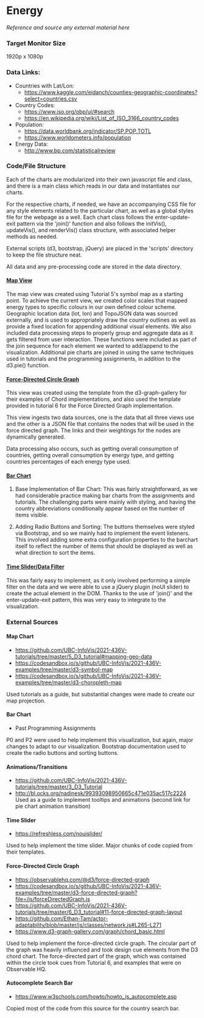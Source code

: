 # Energy

*Reference and source any external material here*

### Target Monitor Size
1920p x 1080p

### Data Links:

- Countries with Lat/Lon:
    - https://www.kaggle.com/eidanch/counties-geographic-coordinates?select=countries.csv
- Country Codes:
    - https://www.iso.org/obp/ui/#search
    - https://en.wikipedia.org/wiki/List_of_ISO_3166_country_codes
- Population:
    - https://data.worldbank.org/indicator/SP.POP.TOTL
     - https://www.worldometers.info/population
- Energy Data:
    - http://www.bp.com/statisticalreview

### Code/File Structure
Each of the charts are modularized into their own javascript file and class, and there
is a main class which reads in our data and instantiates our charts. 

For the respective charts, if needed, we have an accompanying CSS file for any style elements related
to the particular chart, as well as a global styles file for the webpage as a well. Each chart class follows
the enter-update-exit pattern via the 'join()' function and also follows the initVis(), updateVis(), and 
renderVis() class structure, with associated helper methods as needed. 

External scripts (d3, bootstrap, jQuery) are placed in the 'scripts' directory to keep the file structure neat.

All data and any pre-processing code are stored in the data directory.

#### <u>Map View</u>
The map view was created using Tutorial 5's symbol map as a starting point. To achieve the current view, we created 
color scales that mapped energy types to specific colours in our own defined colour scheme. Geographic location data 
(lot, lon) and TopoJSON data was sourced externally, and is used to appropriately draw the country outlines as well as
provide a fixed location for appending additional visual elements. We also included data processing steps to properly
group and aggregate data as it gets filtered from user interaction. These functions were included as part of the join
sequence for each element we wanted to add/append to the visualization. Additional pie charts are joined in using the
same techniques used in tutorials and the programming assignments, in addition to the d3.pie() function.

#### <u> Force-Directed Circle Graph </u>
This view was created using the template from the d3-graph-gallery for their examples of Chord implementations, and 
also used the template provided in tutorial 6 for the Force Directed Graph implementation.

This view ingests two data sources, one is the data that all three views use and the other is a JSON file that contains
the nodes that will be used in the force directed graph. The links and their weightings for the nodes are dynamically 
generated.

Data processing also occurs, such as getting overall consumption of countries, getting overall consumption by energy 
type, and getting countries percentages of each energy type used.

#### <u> Bar Chart </u>
1) Base Implementation of Bar Chart: This was fairly straightforward, as we had considerable practice making bar charts from
the assignments and tutorials. The challenging parts were mainly with styling, and having the country abbreviations conditionally 
appear based on the number of items visible.

2) Adding Radio Buttons and Sorting: The buttons themselves were styled via Bootstrap, and so we mainly had to implement
   the event listeners. This involved adding some extra configuration properties to the barchart itself to reflect
   the number of items that should be displayed as well as what direction to sort the items.

#### <u> Time Slider/Data Filter </u>
This was fairly easy to implement, as it only involved performing a simple filter on the data and we were able to
use a jQuery plugin (noUI slider) to create the actual element in the DOM. Thanks to the use of 'join()' and 
the enter-update-exit pattern, this was very easy to integrate to the visualization.


### External Sources
#### Map Chart
  - https://github.com/UBC-InfoVis/2021-436V-tutorials/tree/master/5_D3_tutorial#mapping-geo-data
  - https://codesandbox.io/s/github/UBC-InfoVis/2021-436V-examples/tree/master/d3-symbol-map
  - https://codesandbox.io/s/github/UBC-InfoVis/2021-436V-examples/tree/master/d3-choropleth-map

Used tutorials as a guide, but substantial changes were made to create our map projection.

#### Bar Chart
  - Past Programming Assignments

P0 and P2 were used to help implement this visualization, but again, major changes to adapt to our visualization. Bootstrap documentation used to create the radio buttons and sorting buttons.

#### Animations/Transitions
  - https://github.com/UBC-InfoVis/2021-436V-tutorials/tree/master/3_D3_Tutorial
  - http://bl.ocks.org/nadinesk/99393098950665c471e035ac517c2224
Used as a guide to implement tooltips and animations (second link for pie chart animation transition)

#### Time Slider
  - https://refreshless.com/nouislider/

Used to help implement the time slider. Major chunks of code copied from their templates.

#### Force-Directed Circle Graph
  - https://observablehq.com/@d3/force-directed-graph
  - https://codesandbox.io/s/github/UBC-InfoVis/2021-436V-examples/tree/master/d3-force-directed-graph?file=/js/forceDirectedGraph.js
  - https://github.com/UBC-InfoVis/2021-436V-tutorials/tree/master/6_D3_tutorial#11-force-directed-graph-layout
  - https://github.com/Ethan-Tam/actor-adaptability/blob/master/js/classes/network.js#L265-L271
  - https://www.d3-graph-gallery.com/graph/chord_basic.html

Used to help implement the force-directed circle graph. The circular part of the graph was heavily influenced and took design cue elements from the D3 chord chart. The force-directed part of the graph, which was contained within the circle took cues from Tutorial 6, and examples that were on Observable HQ.

#### Autocomplete Search Bar
  - https://www.w3schools.com/howto/howto_js_autocomplete.asp

Copied most of the code from this source for the country search bar.

